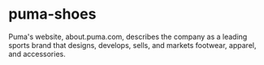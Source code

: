 # puma-shoes
Puma's website, about.puma.com, describes the company as a leading sports brand that designs, develops, sells, and markets footwear, apparel, and accessories.
